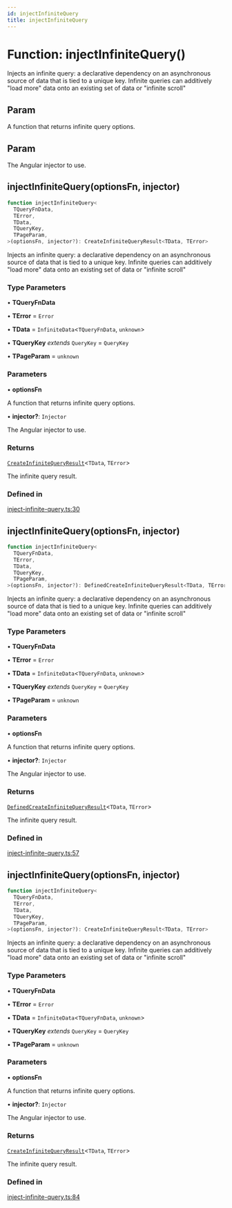 ```yaml
---
id: injectInfiniteQuery
title: injectInfiniteQuery
---
```


# Function: injectInfiniteQuery()

Injects an infinite query: a declarative dependency on an asynchronous source of data that is tied to a unique key.
Infinite queries can additively "load more" data onto an existing set of data or "infinite scroll"

## Param

A function that returns infinite query options.

## Param

The Angular injector to use.

## injectInfiniteQuery(optionsFn, injector)

```ts
function injectInfiniteQuery<
  TQueryFnData,
  TError,
  TData,
  TQueryKey,
  TPageParam,
>(optionsFn, injector?): CreateInfiniteQueryResult<TData, TError>
```

Injects an infinite query: a declarative dependency on an asynchronous source of data that is tied to a unique key.
Infinite queries can additively "load more" data onto an existing set of data or "infinite scroll"

### Type Parameters

• **TQueryFnData**

• **TError** = `Error`

• **TData** = `InfiniteData`\<`TQueryFnData`, `unknown`\>

• **TQueryKey** _extends_ `QueryKey` = `QueryKey`

• **TPageParam** = `unknown`

### Parameters

• **optionsFn**

A function that returns infinite query options.

• **injector?**: `Injector`

The Angular injector to use.

### Returns

[`CreateInfiniteQueryResult`](CreateInfiniteQueryResult.md)\<`TData`, `TError`\>

The infinite query result.

### Defined in

[inject-infinite-query.ts:30](https://github.com/TanStack/query/blob/27861961bbb36e9bc25fcd45cff21b5645f02f9b/packages/angular-query-experimental/src/inject-infinite-query.ts#L30)

## injectInfiniteQuery(optionsFn, injector)

```ts
function injectInfiniteQuery<
  TQueryFnData,
  TError,
  TData,
  TQueryKey,
  TPageParam,
>(optionsFn, injector?): DefinedCreateInfiniteQueryResult<TData, TError>
```

Injects an infinite query: a declarative dependency on an asynchronous source of data that is tied to a unique key.
Infinite queries can additively "load more" data onto an existing set of data or "infinite scroll"

### Type Parameters

• **TQueryFnData**

• **TError** = `Error`

• **TData** = `InfiniteData`\<`TQueryFnData`, `unknown`\>

• **TQueryKey** _extends_ `QueryKey` = `QueryKey`

• **TPageParam** = `unknown`

### Parameters

• **optionsFn**

A function that returns infinite query options.

• **injector?**: `Injector`

The Angular injector to use.

### Returns

[`DefinedCreateInfiniteQueryResult`](DefinedCreateInfiniteQueryResult.md)\<`TData`, `TError`\>

The infinite query result.

### Defined in

[inject-infinite-query.ts:57](https://github.com/TanStack/query/blob/27861961bbb36e9bc25fcd45cff21b5645f02f9b/packages/angular-query-experimental/src/inject-infinite-query.ts#L57)

## injectInfiniteQuery(optionsFn, injector)

```ts
function injectInfiniteQuery<
  TQueryFnData,
  TError,
  TData,
  TQueryKey,
  TPageParam,
>(optionsFn, injector?): CreateInfiniteQueryResult<TData, TError>
```

Injects an infinite query: a declarative dependency on an asynchronous source of data that is tied to a unique key.
Infinite queries can additively "load more" data onto an existing set of data or "infinite scroll"

### Type Parameters

• **TQueryFnData**

• **TError** = `Error`

• **TData** = `InfiniteData`\<`TQueryFnData`, `unknown`\>

• **TQueryKey** _extends_ `QueryKey` = `QueryKey`

• **TPageParam** = `unknown`

### Parameters

• **optionsFn**

A function that returns infinite query options.

• **injector?**: `Injector`

The Angular injector to use.

### Returns

[`CreateInfiniteQueryResult`](CreateInfiniteQueryResult.md)\<`TData`, `TError`\>

The infinite query result.

### Defined in

[inject-infinite-query.ts:84](https://github.com/TanStack/query/blob/27861961bbb36e9bc25fcd45cff21b5645f02f9b/packages/angular-query-experimental/src/inject-infinite-query.ts#L84)
